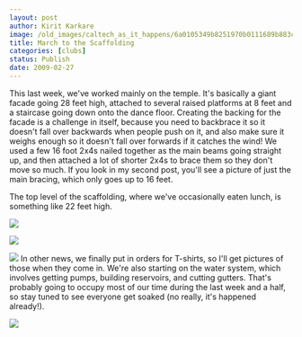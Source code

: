 ```yaml
---
layout: post
author: Kirit Karkare
image: /old_images/caltech_as_it_happens/6a0105349b8251970b0111689b883c970c.jpg
title: March to the Scaffolding
categories: [clubs]
status: Publish
date: 2009-02-27
---
```


This last week, we've worked mainly on the temple. It's basically a giant facade going 28 feet high, attached to several raised platforms at 8 feet and a staircase going down onto the dance floor. Creating the backing for the facade is a challenge in itself, because you need to backbrace it so it doesn't fall over backwards when people push on it, and also make sure it weighs enough so it doesn't fall over forwards if it catches the wind! We used a few 16 foot 2x4s nailed together as the main beams going straight up, and then attached a lot of shorter 2x4s to brace them so they don't move so much. If you look in my second post, you'll see a picture of just the main bracing, which only goes up to 16 feet.

The top level of the scaffolding, where we've occasionally eaten lunch, is something like 22 feet high.


![](/old_images/caltech_as_it_happens/6a0105349b8251970b0112791041c228a4.jpg)

![](/old_images/caltech_as_it_happens/6a0105349b8251970b0112791041e528a4.jpg) 

![](/old_images/caltech_as_it_happens/6a0105349b8251970b01127910448d28a4.jpg) 
In other news, we finally put in orders for T-shirts, so I'll get pictures of those when they come in. We're also starting on the water system, which involves getting pumps, building reservoirs, and cutting gutters. That's probably going to occupy most of our time during the last week and a half, so stay tuned to see everyone get soaked (no really, it's happened already!).


![](/old_images/caltech_as_it_happens/6a0105349b8251970b0111689b8e40970c.jpg) 
